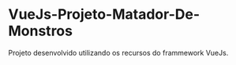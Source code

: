 # VueJs-Projeto-Matador-De-Monstros
Projeto desenvolvido utilizando os recursos do frammework VueJs. 
